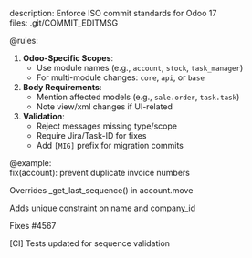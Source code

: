 description: Enforce ISO commit standards for Odoo 17  
files: .git/COMMIT_EDITMSG  

@rules:  
1. **Odoo-Specific Scopes**:  
   - Use module names (e.g., `account`, `stock`, `task_manager`)  
   - For multi-module changes: `core`, `api`, or `base`  
2. **Body Requirements**:  
   - Mention affected models (e.g., `sale.order`, `task.task`)  
   - Note view/xml changes if UI-related  
3. **Validation**:  
   - Reject messages missing type/scope  
   - Require Jira/Task-ID for fixes  
   - Add `[MIG]` prefix for migration commits  

@example:  
fix(account): prevent duplicate invoice numbers

Overrides _get_last_sequence() in account.move

Adds unique constraint on name and company_id

Fixes #4567

[CI] Tests updated for sequence validation 